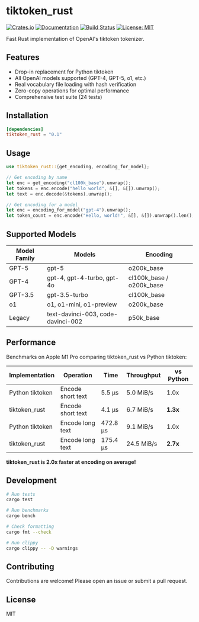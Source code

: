 # tiktoken_rust

[![Crates.io](https://img.shields.io/crates/v/tiktoken_rust.svg)](https://crates.io/crates/tiktoken_rust)
[![Documentation](https://docs.rs/tiktoken_rust/badge.svg)](https://docs.rs/tiktoken_rust)
[![Build Status](https://github.com/imumesh18/tiktoken_rust/workflows/CI/badge.svg)](https://github.com/imumesh18/tiktoken_rust/actions)
[![License: MIT](https://img.shields.io/badge/License-MIT-yellow.svg)](https://opensource.org/licenses/MIT)

Fast Rust implementation of OpenAI's tiktoken tokenizer.

## Features

- Drop-in replacement for Python tiktoken
- All OpenAI models supported (GPT-4, GPT-5, o1, etc.)
- Real vocabulary file loading with hash verification
- Zero-copy operations for optimal performance
- Comprehensive test suite (24 tests)

## Installation

```toml
[dependencies]
tiktoken_rust = "0.1"
```

## Usage

```rust
use tiktoken_rust::{get_encoding, encoding_for_model};

// Get encoding by name
let enc = get_encoding("cl100k_base").unwrap();
let tokens = enc.encode("hello world", &[], &[]).unwrap();
let text = enc.decode(&tokens).unwrap();

// Get encoding for a model
let enc = encoding_for_model("gpt-4").unwrap();
let token_count = enc.encode("Hello, world!", &[], &[]).unwrap().len();
```

## Supported Models

| Model Family | Models                             | Encoding                 |
| ------------ | ---------------------------------- | ------------------------ |
| GPT-5        | gpt-5                              | o200k_base               |
| GPT-4        | gpt-4, gpt-4-turbo, gpt-4o         | cl100k_base / o200k_base |
| GPT-3.5      | gpt-3.5-turbo                      | cl100k_base              |
| o1           | o1, o1-mini, o1-preview            | o200k_base               |
| Legacy       | text-davinci-003, code-davinci-002 | p50k_base                |

## Performance

Benchmarks on Apple M1 Pro comparing tiktoken_rust vs Python tiktoken:

| Implementation  | Operation         | Time     | Throughput | vs Python |
| --------------- | ----------------- | -------- | ---------- | --------- |
| Python tiktoken | Encode short text | 5.5 μs   | 5.0 MiB/s  | 1.0x      |
| tiktoken_rust   | Encode short text | 4.1 μs   | 6.7 MiB/s  | **1.3x**  |
| Python tiktoken | Encode long text  | 472.8 μs | 9.1 MiB/s  | 1.0x      |
| tiktoken_rust   | Encode long text  | 175.4 μs | 24.5 MiB/s | **2.7x**  |

**tiktoken_rust is 2.0x faster at encoding on average!**

## Development

```bash
# Run tests
cargo test

# Run benchmarks
cargo bench

# Check formatting
cargo fmt --check

# Run clippy
cargo clippy -- -D warnings
```

## Contributing

Contributions are welcome! Please open an issue or submit a pull request.

## License

MIT
